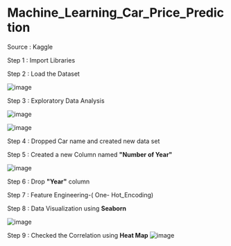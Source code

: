 # Machine_Learning_Car_Price_Prediction


Source : Kaggle


Step 1 : Import Libraries

Step 2 : Load the Dataset

![image](https://user-images.githubusercontent.com/86042771/138587286-c9c47143-1d45-42f3-ab90-05cf072e499f.png)

Step 3 : Exploratory Data Analysis

![image](https://user-images.githubusercontent.com/86042771/138587345-0a9d77f5-e26f-47a4-9fd6-b51c65ecb658.png)

![image](https://user-images.githubusercontent.com/86042771/138587373-d86b8986-57e5-4d9e-a240-71c7a3ee65f4.png)


Step 4 : Dropped Car name and created new data set

Step 5 : Created a new Column named **"Number of Year"**

![image](https://user-images.githubusercontent.com/86042771/138587445-b5aa1bee-ed1f-4d0a-9108-5b4580cb68bc.png)

Step 6 : Drop **"Year"** column

Step 7 : Feature Engineering-( One- Hot_Encoding)

Step 8 : Data Visualization using **Seaborn**

![image](https://user-images.githubusercontent.com/86042771/138587638-8bf60843-1381-4638-9f06-b99995c2705b.png)

Step 9 : Checked the Correlation using **Heat Map**
![image](https://user-images.githubusercontent.com/86042771/138587663-fb4971fb-bc4f-42a4-9c6c-02e8a3f002b7.png)

